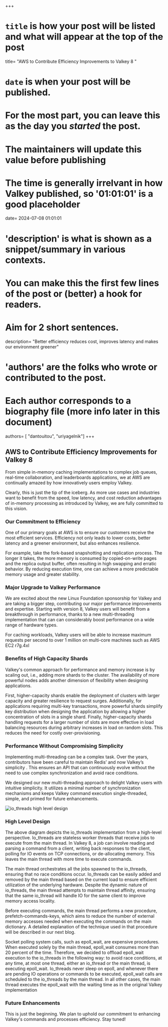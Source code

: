 +++
# `title` is how your post will be listed and what will appear at the top of the post
title=  "AWS to Contribute Efficiency Improvements to Valkey 8 "
# `date` is when your post will be published.
# For the most part, you can leave this as the day you _started_ the post.
# The maintainers will update this value before publishing
# The time is generally irrelvant in how Valkey published, so '01:01:01' is a good placeholder
date= 2024-07-08 01:01:01
# 'description' is what is shown as a snippet/summary in various contexts.
# You can make this the first few lines of the post or (better) a hook for readers.
# Aim for 2 short sentences.
description= "Better efficiency reduces cost, improves latency and makes our environment greener"
# 'authors' are the folks who wrote or contributed to the post.
# Each author corresponds to a biography file (more info later in this document)
authors= [ "dantouitou", "uriyagelnik"]
+++
## AWS to Contribute Efficiency Improvements for Valkey 8

From simple in-memory caching implementations to complex job queues, real-time collaboration, and leaderboards applications, we at AWS are continually amazed by how innovatively users employ Valkey. 

Clearly, this is just the tip of the iceberg. As more use cases and industries want to  benefit from the speed, low latency, and cost reduction advantages of in-memory processing as introduced by Valkey, we are fully committed to this vision.

### Our Commitment to Efficiency

One of our primary goals at AWS is to ensure our customers receive the most efficient services. Efficiency not only leads to lower costs, better latency and a greener environment, but also enhances resilience.

For example, take the fork-based snapshotting and replication process. The longer it takes, the more memory is consumed by copied-on-write pages and the replica output buffer, often resulting in high swapping and erratic behavior. By reducing execution time, one can achieve a more predictable memory usage and greater stability.

### Major Upgrade to Valkey Performance

We are excited about the new Linux Foundation sponsorship for Valkey and are taking a bigger step, contributing our major performance improvements and expertise. Starting with version 8, Valkey users will benefit from a breakthrough in performance, thanks to a new multi-threading implementation that can can considerably boost performance on a wide range of hardware types. 

For caching workloads, Valkey users will be able to increase maximum requests per second to over 1 million on multi-core machines such as AWS EC2  r7g.4xl

### Benefits of High Capacity Shards

Valkey's common approach for performance and memory increase is by scaling out, i.e.,
adding more shards to the cluster. The availability of more powerful nodes adds another dimension
of flexibility when designing applications. 

First, higher-capacity shards enable the deployment of clusters
with larger capacity and greater resilience to request surges. Additionally, for applications requiring multi-key
transactions, more powerful shards simplify key distribution when designing the application by allowing a higher
concentration of slots in a single shard. Finally, higher-capacity shards handling requests for a larger number
of slots are more effective in load balancing resources during arbitrary increases in load on random slots.
This reduces the need for costly over-provisioning.

### Performance Without Compromising Simplicity

Implementing multi-threading  can be a complex task. Over the years, contributors have been careful to maintain Redis’ and now Valkey’s simplicity . This ensures an API  that can continuously evolve without the need to use complex synchronization and avoid race conditions. 

We designed our new multi-threading approach to delight Valkey users with intuitive simplicity. It utilizes a minimal number of synchronization mechanisms and keeps Valkey command execution single-threaded, simple, and primed for future enhancements.

![io_threads high level design](/assets/media/pictures/io_threads.png)

### High Level Design 
The above diagram depicts the io_threads implementation from a high-level perspective. Io_threads are stateless worker threads that receive jobs to execute from the main thread. In Valkey 8, a job can involve reading and parsing a command from a client, writing back responses to the client, polling for IO events on TCP connections, or de-allocating memory. This leaves the main thread with more time to execute  commands. 

The main thread orchestrates all the jobs spawned to the io_threads, ensuring that no race conditions occur. Io_threads can be easily added and removed by the main thread based on the current load to ensure efficient utilization of the underlying hardware. Despite the dynamic nature of io_threads, the main thread attempts to maintain thread affinity, ensuring that the same io_thread will handle IO for the same client to improve memory access locality. 

Before executing commands, the main thread performs a new procedure, prefetch-commands-keys, which aims to reduce the number of external memory accesses needed when executing the commands on the main dictionary. A detailed explanation of the technique used in that procedure will be described in our next blog. 

Socket polling system calls, such as epoll_wait, are expensive procedures. When executed solely by the main thread, epoll_wait consumes more than 20 percent of the time. Therefore, we decided to offload epoll_wait execution to the io_threads in the following way: to avoid race conditions, at any time, at most one thread, either an io_thread or the main thread, is executing epoll_wait. Io_threads never sleep on epoll, and whenever there are pending IO operations or commands to be executed, epoll_wait calls are scheduled to the io_threads by the main thread. In all other cases, the main thread executes the epoll_wait with the waiting time as in the original Valkey implementation 

### Future Enhancements

This is just the beginning. We plan to uphold our commitment to enhancing Valkey's commands and processes efficiency. Stay tuned!